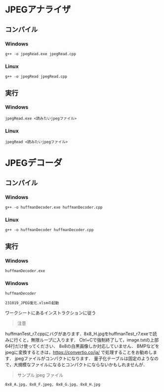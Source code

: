 # JPEGアナライザ
## コンパイル
### Windows
```
g++ -o jpegRead.exe jpegRead.cpp
```
### Linux
```
g++ -o jpegRead jpegRead.cpp
```
## 実行
### Windows
```
jpegRead.exe <読みたいjpegファイル>
```
### Linux
```
jpegRead <読みたいjpegファイル>
```

# JPEGデコーダ
## コンパイル
### Windows
```
g++ -o huffmanDecoder.exe huffmanDecoder.cpp
```
### Linux
```
g++ -o huffmanDecoder huffmanDecoder.cpp
```
## 実行
### Windows
```
huffmanDecoder.exe
```
### Windows
```
huffmanDecoder
```
```
231019_JPEG復元.xlsmの起動
```
ワークシートにあるインストラクションに従う
> 注意

huffmanTest_r7.cppにバグがあります．8x8_H.jpgをhuffmanTest_r7.exeで読みに行くと，無限ループに入ります．
Ctrl+Cで強制終了して，image.txtの上部64行だけ使ってください．
8x8の白黒画像しか対応していません．
BMPなどをjpegに変換するときは，https://convertio.co/ja/ で処理することをお勧めします．
jpegファイルがコンパクトになります．
量子化テーブルは固定のようなので，大規模なファイルになるとコンパクトにならないかもしれませんが．
> サンプル jpeg ファイル
```
8x8_A.jpg, 8x8_F.jpeg, 8x8_G.jpg, 8x8_H.jpg
```
